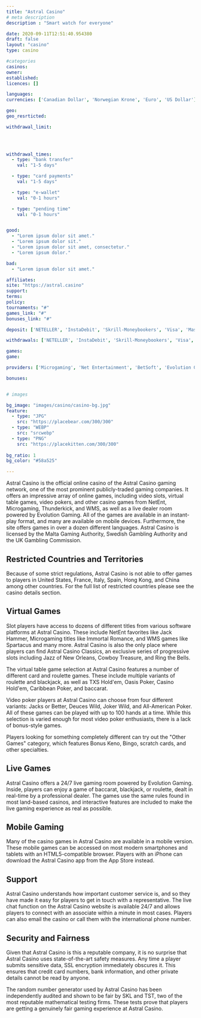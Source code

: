 ```yaml
---
title: "Astral Casino"
# meta description
description : "Smart watch for everyone"

date: 2020-09-11T12:51:40.954380
draft: false
layout: "casino" 
type: casino

#categories
casinos: 
owner: 
established: 
licences: []

languages: 
currencies: ['Canadian Dollar', 'Norwegian Krone', 'Euro', 'US Dollar']

geo: 
geo_resrticted: 

withdrawal_limit:

  
  

withdrawal_times:
  - type: "bank transfer"
    val: "1-5 days"

  - type: "card payments"
    val: "1-5 days"

  - type: "e-wallet"
    val: "0-1 hours"

  - type: "pending time"
    val: "0-1 hours"


good:
  - "Lorem ipsum dolor sit amet."
  - "Lorem ipsum dolor sit."
  - "Lorem ipsum dolor sit amet, consectetur."
  - "Lorem ipsum dolor."

bad:
  - "Lorem ipsum dolor sit amet."

affiliates: 
site: "https://astral.casino"
support: 
terms:
policy:
tournaments: "#"
games_link: "#"
bonuses_link: "#"

deposit: ['NETELLER', 'InstaDebit', 'Skrill-Moneybookers', 'Visa', 'MasterCard', 'paysafecard', 'Trustly', 'Zimpler', 'MuchBetter', 'Neosurf', 'Instant Bank', 'SOFORT Banking', 'ecoPayz']

withdrawals: ['NETELLER', 'InstaDebit', 'Skrill-Moneybookers', 'Visa', 'MasterCard', 'Trustly', 'Direct Bank Transfer', 'MuchBetter', 'ecoPayz']

games: 
game:

providers: ['Microgaming', 'Net Entertainment', 'BetSoft', 'Evolution Gaming', 'Pragmatic Play', 'Yggdrasil', 'iSoftBet', 'Authentic Gaming']

bonuses:


# images

bg_image: "images/casino/casino-bg.jpg"  
feature:
  - type: "JPG" 
    src: "https://placebear.com/300/300"
  - type: "WEBP"
    src: "srcwebp"
  - type: "PNG"
    src: "https://placekitten.com/300/300"  
 
bg_ratio: 1 
bg_color: "#58a525"  

---
```


Astral Casino is the official online casino of the Astral Casino gaming network, one of the most prominent publicly-traded gaming companies. It offers an impressive array of online games, including video slots, virtual table games, video pokers, and other casino games from NetEnt, Microgaming, Thunderkick, and WMS, as well as a live dealer room powered by Evolution Gaming. All of the games are available in an instant-play format, and many are available on mobile devices. Furthermore, the site offers games in over a dozen different languages. Astral Casino is licensed by the Malta Gaming Authority, Swedish Gambling Authority and the UK Gambling Commission.

## Restricted Countries and Territories
Because of some strict regulations, Astral Casino is not able to offer games to players in United States, France, Italy, Spain, Hong Kong, and China among other countries. For the full list of restricted countries please see the casino details section.

## Virtual Games
Slot players have access to dozens of different titles from various software platforms at Astral Casino. These include NetEnt favorites like Jack Hammer, Microgaming titles like Immortal Romance, and WMS games like Spartacus and many more. Astral Casino is also the only place where players can find Astral Casino Classics, an exclusive series of progressive slots including Jazz of New Orleans, Cowboy Treasure, and Ring the Bells.

The virtual table game selection at Astral Casino features a number of different card and roulette games. These include multiple variants of roulette and blackjack, as well as TXS Hold'em, Oasis Poker, Casino Hold'em, Caribbean Poker, and baccarat.

Video poker players at Astral Casino can choose from four different variants: Jacks or Better, Deuces Wild, Joker Wild, and All-American Poker. All of these games can be played with up to 100 hands at a time. While this selection is varied enough for most video poker enthusiasts, there is a lack of bonus-style games.

Players looking for something completely different can try out the "Other Games" category, which features Bonus Keno, Bingo, scratch cards, and other specialties.

## Live Games
Astral Casino offers a 24/7 live gaming room powered by Evolution Gaming. Inside, players can enjoy a game of baccarat, blackjack, or roulette, dealt in real-time by a professional dealer. The games use the same rules found in most land-based casinos, and interactive features are included to make the live gaming experience as real as possible.

## Mobile Gaming
Many of the casino games in Astral Casino are available in a mobile version. These mobile games can be accessed on most modern smartphones and tablets with an HTML5-compatible browser. Players with an iPhone can download the Astral Casino app from the App Store instead.

## Support
Astral Casino understands how important customer service is, and so they have made it easy for players to get in touch with a representative. The live chat function on the Astral Casino website is available 24/7 and allows players to connect with an associate within a minute in most cases. Players can also email the casino or call them with the international phone number.

## Security and Fairness
Given that Astral Casino is this a reputable company, it is no surprise that Astral Casino uses state-of-the-art safety measures. Any time a player submits sensitive data, SSL encryption immediately obscures it. This ensures that credit card numbers, bank information, and other private details cannot be read by anyone.

The random number generator used by Astral Casino has been independently audited and shown to be fair by SKL and TST, two of the most reputable mathematical testing firms. These tests prove that players are getting a genuinely fair gaming experience at Astral Casino.